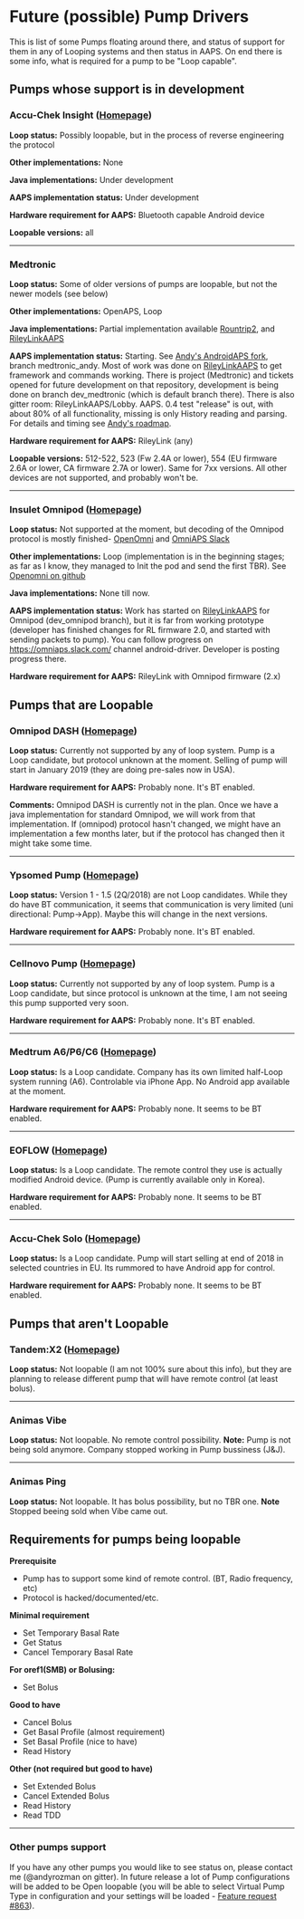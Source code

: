 # Future (possible) Pump Drivers

This is list of some Pumps floating around there, and status of support for them in any of Looping systems and then status in AAPS. On end there is some info, what is required for a pump to be "Loop capable".

## Pumps whose support is in development

### Accu-Chek Insight ([Homepage](https://www.accu-chek.co.uk/insulin-pumps/insight))

**Loop status:** Possibly loopable, but in the process of reverse engineering the protocol

**Other implementations:** None

**Java implementations:** Under development

**AAPS implementation status:** Under development 

**Hardware requirement for AAPS:** Bluetooth capable Android device

**Loopable versions:** all


***


### Medtronic

**Loop status:** Some of older versions of pumps are loopable, but not the newer models (see below)

**Other implementations:** OpenAPS, Loop

**Java implementations:**  Partial implementation available [Rountrip2](https://github.com/TC2013/Roundtrip2), and [RileyLinkAAPS](https://github.com/andyrozman/RileyLinkAAPS)

**AAPS implementation status:** Starting. See [Andy's AndroidAPS fork](https://github.com/andyrozman/AndroidAPS), branch medtronic_andy. Most of work was done on [RileyLinkAAPS](https://github.com/andyrozman/RileyLinkAAPS) to get framework and commands working. There is project (Medtronic) and tickets opened for future development on that repository, development is being done on branch dev_medtronic (which is default branch there). There is also gitter room: RileyLinkAAPS/Lobby.
AAPS. 0.4 test "release" is out, with about 80% of all functionality, missing is only History reading and parsing. For details and timing see [Andy's roadmap](https://github.com/andyrozman/RileyLinkAAPS/wiki/Roadmap-for-Medtronic-development).

**Hardware requirement for AAPS:** RileyLink (any)

**Loopable versions:** 512-522, 523 (Fw 2.4A or lower), 554 (EU firmware 2.6A or lower, CA firmware 2.7A or lower). Same for 7xx versions. All other devices are not supported, and probably won't be.


***


### Insulet Omnipod ([Homepage](https://www.myomnipod.com/en-gb/about/how-to-use))

**Loop status:** Not supported at the moment, but decoding of the Omnipod protocol is mostly finished- [OpenOmni](http://www.openomni.org/) and [OmniAPS Slack](https://omniaps.slack.com/)

**Other implementations:** Loop (implementation is in the beginning stages; as far as I know, they managed to Init the pod and send the first TBR). See [Openomni on github](https://github.com/openaps/openomni)

**Java implementations:**  None till now.

**AAPS implementation status:** 
Work has started on [RileyLinkAAPS](https://github.com/ktomy/RileyLinkAAPS) for Omnipod (dev_omnipod branch), but it is far from working prototype (developer has finished changes for RL firmware 2.0, and started with sending packets to pump). You can follow progress on https://omniaps.slack.com/ channel android-driver. Developer is posting progress there.

**Hardware requirement for AAPS:** RileyLink with Omnipod firmware (2.x)



## Pumps that are Loopable


### Omnipod DASH ([Homepage](https://www.myomnipod.com/DASH_FAQs))

**Loop status:** Currently not supported by any of loop system. Pump is a Loop candidate, but protocol unknown at the moment. Selling of pump will start in January 2019 (they are doing pre-sales now in USA).

**Hardware requirement for AAPS:** Probably none. It's BT enabled.

**Comments:** Omnipod DASH is currently not in the plan. Once we have a java implementation for standard Omnipod, we will work from that implementation. If (omnipod) protocol hasn't changed, we might have an implementation a few months later, but if the protocol has changed then it might take some time.

***


### Ypsomed Pump ([Homepage](https://www.ypsomed.com/en/diabetes-care-mylife.html))


**Loop status:** Version 1 - 1.5 (2Q/2018) are not Loop candidates. While they do have BT communication, it seems that communication is very limited (uni directional: Pump->App). Maybe this will change in the next versions.

**Hardware requirement for AAPS:** Probably none. It's BT enabled.

***


### Cellnovo Pump ([Homepage](https://www.cellnovo.com/en/homepage)) 

**Loop status:** Currently not supported by any of loop system. Pump is a Loop candidate, but since protocol is unknown at the time, I am not seeing this pump supported very soon. 

**Hardware requirement for AAPS:** Probably none. It's BT enabled.

***


### Medtrum A6/P6/C6 ([Homepage](http://www.medtrum.com/P6.html))

**Loop status:** Is a Loop candidate. Company has its own limited half-Loop system running (A6). Controlable via iPhone App. No Android app available at the moment.

**Hardware requirement for AAPS:** Probably none. It seems to be BT enabled.

***

### EOFLOW ([Homepage](http://www.eoflow.com/eng/main/main.html))

**Loop status:** Is a Loop candidate. The remote control they use is actually modified Android device. (Pump is currently available only in Korea).

**Hardware requirement for AAPS:** Probably none. It seems to be BT enabled.


***

### Accu-Chek Solo ([Homepage](https://www.roche.com/media/releases/med-cor-2018-07-23.htm))

**Loop status:** Is a Loop candidate. Pump will start selling at end of 2018 in selected countries in EU. Its rummored to have Android app for control.

**Hardware requirement for AAPS:** Probably none. It seems to be BT enabled.



## Pumps that aren't Loopable


### Tandem:X2 ([Homepage](https://www.tandemdiabetes.com/))

**Loop status:** Not loopable (I am not 100% sure about this info), but they are planning to release different pump that will have remote control (at least bolus). 


***


### Animas Vibe

**Loop status:** Not loopable. No remote control possibility. 
**Note:** Pump is not being sold anymore. Company stopped working in Pump bussiness (J&J).



***


### Animas Ping

**Loop status:** Not loopable. It has bolus possibility, but no TBR one. 
**Note** Stopped beeing sold when Vibe came out.





## Requirements for pumps being loopable

**Prerequisite** 
- Pump has to support some kind of remote control. (BT, Radio frequency, etc)
- Protocol is hacked/documented/etc.

**Minimal requirement** 
- Set Temporary Basal Rate
- Get Status
- Cancel Temporary Basal Rate

**For oref1(SMB) or Bolusing:**
- Set Bolus

**Good to have**
- Cancel Bolus
- Get Basal Profile (almost requirement)
- Set Basal Profile (nice to have)
- Read History 

**Other (not required but good to have)**
- Set Extended Bolus
- Cancel Extended Bolus
- Read History
- Read TDD


***


### Other pumps support

If you have any other pumps you would like to see status on, please contact me (@andyrozman on gitter). In future release a lot of Pump configurations will be added to be Open loopable (you will be able to select Virtual Pump Type in configuration and your settings will be loaded - [Feature request #863](https://github.com/MilosKozak/AndroidAPS/issues/863)).
